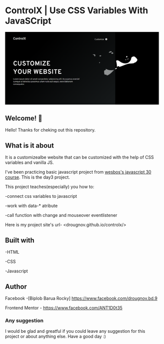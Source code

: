 # ControlX | Use CSS Variables With JavaSCript

![Design preview for ControlX](./images/design.png)

## Welcome! 👋

Hello! Thanks for cheking out this repository.

## What is it about

It is a customizealbe website that can be customized with the help of CSS variables and vanilla JS.

I've been practicing basic javascript project from [wesbos's javascript 30 course](https://courses.wesbos.com/account/access/62adf09d8ed3995269d75c5a). This is the day3 project.

This project teaches(especially) you how to:

-connect css variables to javascript

-work with data-* atribute

-call function with change and mouseover eventlistener

Here is my project site's url-
<drougnov.github.io/controlx/>

## Built with

-HTML

-CSS

-Javascript

## Author

Facebook -[Biplob Barua Rocky] <https://www.facebook.com/drougnov.bd.9>

Frontend Mentor - <https://www.facebook.com/ANT1D0t35>

### Any suggestion

I would be glad and greatful if you could leave any suggestion for this project or about anything else. Have a good day :)
